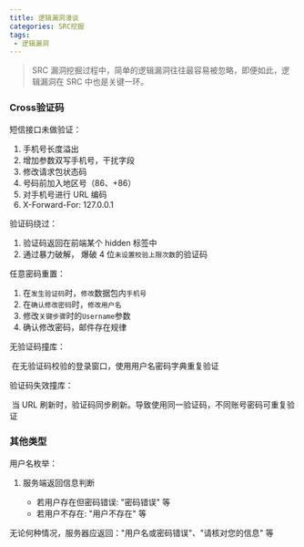 ```yaml
---
title: 逻辑漏洞漫谈
categories: SRC挖掘
tags:
 - 逻辑漏洞
---
```


> SRC 漏洞挖掘过程中，简单的逻辑漏洞往往最容易被忽略，即便如此，逻辑漏洞在 SRC 中也是关键一环。

### Cross验证码

短信接口未做验证：

1. 手机号长度溢出
2. 增加参数双写手机号，干扰字段
3. 修改请求包状态码
4. 号码前加入地区号（86、+86）
5. 对手机号进行 URL 编码
6. X-Forward-For: 127.0.0.1

验证码绕过：

1. 验证码返回在前端某个 hidden 标签中
2. 通过暴力破解， 爆破 4 位`未设置校验上限次数`的验证码

任意密码重置：

1. 在`发生验证码`时，`修改`数据包内`手机号`
2. 在`确认修改密码`时，`修改用户名`
3. 修改`关键步骤`时的`Username`参数
4. 确认修改密码，邮件存在规律

无验证码撞库：

​	在无验证码校验的登录窗口，使用用户名密码字典重复验证

验证码失效撞库：

​	当 URL 刷新时，验证码同步刷新。导致使用同一验证码，不同账号密码可重复验证

### 其他类型

用户名枚举：

1. 服务端返回信息判断

	- 若用户存在但密码错误: "密码错误" 等
	- 若用户不存在: "用户不存在" 等

无论何种情况，服务器应返回："用户名或密码错误"、"请核对您的信息" 等